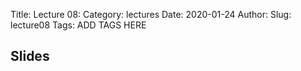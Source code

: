 Title: Lecture 08:
Category: lectures
Date: 2020-01-24
Author: 
Slug: lecture08
Tags: ADD TAGS HERE


## Slides
